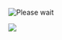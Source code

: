 ![Please wait](http://tsumanchuk2.dev.spl/sapi/upload/get?name=UTFNd-Q3bCQc.gif)

<img src="http://tsumanchuk2.dev.spl/sapi/upload/get?name=UTFNd-Q3bCQc.gif">

